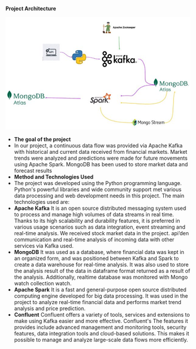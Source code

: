 **Project Architecture**

![](images/image.jpeg)

- **The goal of the project**
- In our project, a continuous data flow was provided via Apache Kafka with historical and current data received from financial markets. Market trends were analyzed and predictions were made for future movements using Apache Spark. MongoDB has been used to store market data and forecast results
- **Method and Technologies Used**
- The project was developed using the Python programming language. Python's powerful libraries and wide community support met various data processing and web development needs in this project. The main technologies used are:
- **Apache Kafka** It is an open source distributed messaging system used to process and manage high volumes of data streams in real time. Thanks to its high scalability and durability features, it is preferred in various usage scenarios such as data integration, event streaming and real-time analysis. We received stock market data in the project. api’den communication and real-time analysis of incoming data with other services via Kafka used.
- **MongoDB** It was used as a database, where financial data was kept in an organized form, and was positioned between Kafka and Spark to create a data warehouse for real-time analysis. It was also used to store the analysis result of the data in dataframe format returned as a result of the analysis. Additionally, realtime database was monitored with Mongo watch collection watch.
- **Apache Spark** It is a fast and general-purpose open source distributed computing engine developed for big data processing. It was used in the project to analyze real-time financial data and performs market trend analysis and price prediction.
- **Confluent** Confluent offers a variety of tools, services and extensions to make using Kafka easier and more effective. Confluent's The features it provides include advanced management and monitoring tools, security features, data integration tools and cloud-based solutions. This makes it possible to manage and analyze large-scale data flows more efficiently.
